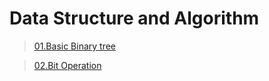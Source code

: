 # Data Structure and Algorithm 
>[01.Basic Binary tree](https://www.jianshu.com/p/bf73c8d50dc2)

>[02.Bit Operation](https://www.jianshu.com/p/36ba5d65804f)